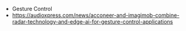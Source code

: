 
* Gesture Control 
* https://audioxpress.com/news/acconeer-and-imagimob-combine-radar-technology-and-edge-ai-for-gesture-control-applications


